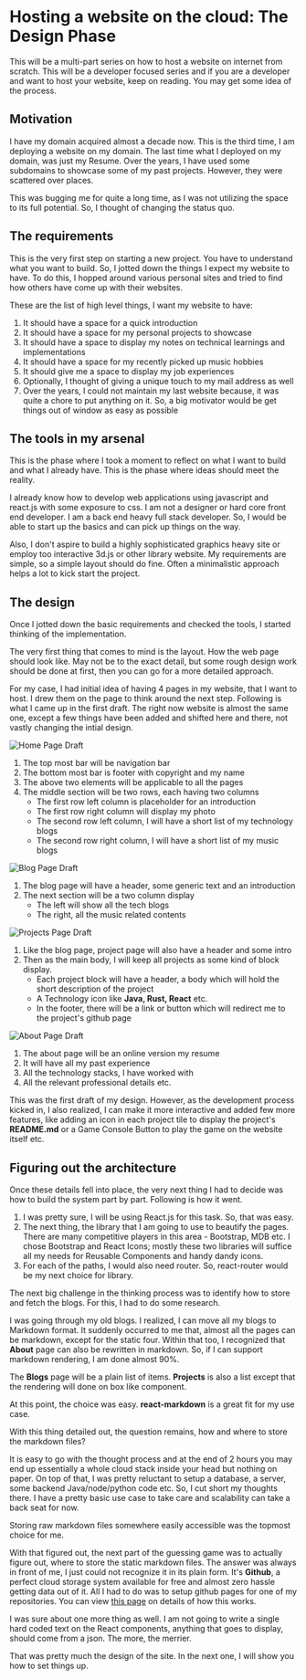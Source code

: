# Hosting a website on the cloud: The Design Phase
This will be a multi-part series on how to host a website on internet from scratch. This will be a developer focused series and if you are a developer and want to host your website, keep on reading. You may get some idea of the process.

## Motivation
I have my domain acquired almost a decade now. This is the third time, I am deploying a website on my domain. The last time what I deployed on my domain, was just my Resume. Over the years, I have used some subdomains to showcase some of my past projects. However, they were scattered over places.

This was bugging me for quite a long time, as I was not utilizing the space to its full potential. So, I thought of changing the status quo.

## The requirements
This is the very first step on starting a new project. You have to understand what you want to build. So, I jotted down the things I expect my website to have. To do this, I hopped around various personal sites and tried to find how others have come up with their websites.

These are the list of high level things, I want my website to have:
1. It should have a space for a quick introduction
1. It should have a space for my personal projects to showcase
1. It should have a space to display my notes  on technical learnings and implementations
1. It should have a space for my recently picked up music hobbies
1. It should give me a space to display my job experiences
1. Optionally, I thought of giving a unique touch to my mail address as well
1. Over the years, I could not maintain my last website because, it was quite a chore to put anything on it. So, a big motivator would be get things out of window as easy as possible

## The tools in my arsenal
This is the phase where I took a moment to reflect on what I want to build and what I already have. This is the phase where ideas should meet the reality.

I already know how to develop web applications using javascript and react.js with some exposure to css. I am not a designer or hard core front end developer. I am a back end heavy full stack developer. So, I would be able to start up the basics and can pick up things on the way.

Also, I don't aspire to build a highly sophisticated graphics heavy site or employ too interactive 3d.js or other library website. My requirements are simple, so a simple layout should do fine. Often a minimalistic approach helps a lot to kick start the project.

## The design
Once I jotted down the basic requirements and checked the tools, I started thinking of the implementation.

The very first thing that comes to mind is the layout. How the web page should look like. May not be to the exact detail, but some rough design work should be done at first, then you can go for a more detailed approach.

For my case, I had initial idea of having 4 pages in my website, that I want to host. I drew them on the page to think around the next step. Following is what I came up in the first draft. The right now website is almost the same one, except a few things have been added and shifted here and there, not vastly changing the intial design.

![Home Page Draft](${setting-up-a-site-part-1-home-page} "Home Page Draft")
1. The top most bar will be navigation bar
1. The bottom most bar is footer with copyright and my name
1. The above two elements will be applicable to all the pages
1. The middle section will be two rows, each having two columns
    - The first row left column is placeholder for an introduction
    - The first row right column will display my photo
    - The second row left column, I will have a short list of my technology blogs
    - The second row right column, I will have a short list of my music blogs



![Blog Page Draft](${setting-up-a-site-part-1-blog-page} "Blog Page Draft")
1. The blog page will have a header, some generic text and an introduction
1. The next section will be a two column display
    - The left will show all the tech blogs 
    - The right, all the music related contents



![Projects Page Draft](${setting-up-a-site-part-1-proj-page} "Project Page Draft")
1. Like the blog page, project page will also have a header and some intro
1. Then as the main body, I will keep all projects as some kind of block display.
    - Each project block will have a header, a body which will hold the short description of the project
    - A Technology icon like **Java, Rust, React** etc.
    - In the footer, there will be a link or button which will redirect me to the project's github page



![About Page Draft](${setting-up-a-site-part-1-about-page} "About Page Draft")
1. The about page will be an online version my resume
1. It will have all my past experience
1. All the technology stacks, I have worked with
1. All the relevant professional details etc.


This was the first draft of my design. However, as the development process kicked in, I also realized, I can make it more interactive and added few more features, like adding an icon in each project tile to display the project's **README.md** or a Game Console Button to play the game on the website itself etc.

## Figuring out the architecture
Once these details fell into place, the very next thing I had to decide was how to build the system part by part. Following is how it went.
1. I was pretty sure, I will be using React.js for this task. So, that was easy.
1. The next thing, the library that I am going to use to beautify the pages. There are many competitive players in this area - Bootstrap, MDB etc. I chose Bootstrap and React Icons; mostly these two libraries will suffice all my needs for Reusable Components and handy dandy icons.
1. For each of the paths, I would also need router. So, react-router would be my next choice for library.

The next big challenge in the thinking process was to identify how to store and fetch the blogs. For this, I had to do some research.

I was going through my old blogs. I realized, I can move all my blogs to Markdown format. It suddenly occurred to me that, almost all the pages can be markdown, except for the static four. Within that too, I recognized that **About** page can also be rewritten in markdown. So, if I can support markdown rendering, I am done almost 90%.

The **Blogs** page will be a plain list of items. **Projects** is also a list except that the rendering will done on box like component.

At this point, the choice was easy. **react-markdown** is a great fit for my use case.

With this thing detailed out, the question remains, how and where to store the markdown files?

It is easy to go with the thought process and at the end of 2 hours you may end up essentially a whole cloud stack inside your head but nothing on paper. On top of that, I was pretty reluctant to setup a database, a server, some backend Java/node/python code etc. So, I cut short my thoughts there. I have a pretty basic use case to take care and scalability can take a back seat for now.

Storing raw markdown files somewhere easily accessible was the topmost choice for me.

With that figured out, the next part of the guessing game was to actually figure out, where to store the static markdown files. The answer was always in front of me, I just could not recognize it in its plain form. It's **Github**, a perfect cloud storage system available for free and almost zero hassle getting data out of it. All I had to do was to setup github pages for one of my repositories. You can view [this page](/#/content/static-file-hosting) on details of how this works.

I was sure about one more thing as well. I am not going to write a single hard coded text on the React components, anything that goes to display, should come from a json. The more, the merrier.

That was pretty much the design of the site. In the next one, I will show you how to set things up.
